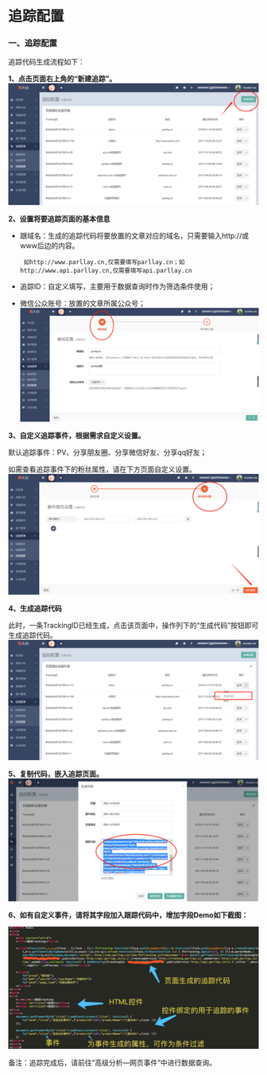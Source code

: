 # 追踪配置

### 一、追踪配置

追踪代码生成流程如下：

**1、点击页面右上角的“新建追踪”。**  
![](/assets/1516622243%281%29.png)

**2、设置将要追踪页面的基本信息**

* 跟域名：生成的追踪代码将要放置的文章对应的域名，只需要输入http://或www后边的内容。

       如http://www.parllay.cn,仅需要填写parllay.cn；如http://www.api.parllay.cn,仅需要填写api.parllay.cn

* 追踪ID：自定义填写，主要用于数据查询时作为筛选条件使用；
* 微信公众账号：放置的文章所属公众号； ![](/assets/1516622316%281%29.jpg)

**3、自定义追踪事件，根据需求自定义设置。**

默认追踪事件：PV、分享朋友圈、分享微信好友、分享qq好友；

如需查看追踪事件下的粉丝属性，请在下方页面自定义设置。![](/assets/1516622414%281%29.png)

**4、生成追踪代码**

此时，一条TrackingID已经生成，点击该页面中，操作列下的“生成代码”按钮即可生成追踪代码。  
![](/assets/1516622601.png)

**5、复制代码，嵌入追踪页面。**  
![](/assets/1516622729%281%29.png)

**6、如有自定义事件，请将其字段加入跟踪代码中，增加字段Demo如下截图：**

![](/assets/微信图片_20180305100403.jpg)

备注：追踪完成后，请前往“高级分析—网页事件”中进行数据查询。

